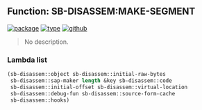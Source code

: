 ## Function: SB-DISASSEM:MAKE-SEGMENT
[![package](https://img.shields.io/badge/Package-SB--DISASSEM-5f9ea0.svg?style=social&colorA=999999)](../) [![type](https://img.shields.io/badge/Type-Function-5f9ea0.svg?style=social&colorA=999999)](../#function) [![github](https://img.shields.io/badge/GitHub-View_the_source-5f9ea0.svg?style=social&colorA=999999&logo=github)](https://github.com/sbcl/sbcl/blob/master/src/compiler/target-disassem.lisp/) 

> No description.

### Lambda list
```cl
(sb-disassem::object sb-disassem::initial-raw-bytes
 sb-disassem::sap-maker length &key sb-disassem::code
 sb-disassem::initial-offset sb-disassem::virtual-location
 sb-disassem::debug-fun sb-disassem::source-form-cache
 sb-disassem::hooks)
```
